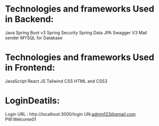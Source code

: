 Technologies and frameworks Used in Backend:
============================================
Java 
Spring Boot v3
Spring Security
Spring Data JPA
Swagger V3
Mail sender
MYSQL for Database

Technologies and frameworks Used in Frontend:
=============================================
JavaScript
React JS
Tailwind CSS
HTML and CSS3

LoginDeatils:
=============
Login URL : http://localhost:3000/login
UN:admin123@gmail.com
PW:Welcome01


